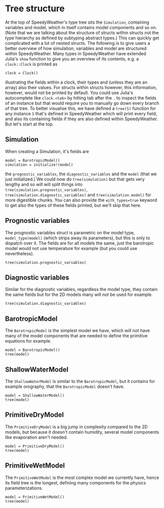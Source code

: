 # Tree structure

At the top of SpeedyWeather's type tree sits the `Simulation`, containing
variables and model, which in itself contains model components and so on.
(Note that we are talking about the structure of structs within structs
not the type hierarchy as defined by subtyping abstract types.)
This can quickly get complicated with a lot of nested structs. The following
is to give users a better overview of how simulation, variables and model
are structured within SpeedyWeather. Many types in SpeedyWeather have
extended Julia's `show` function to give you an overview of its contents,
e.g. a `clock::Clock` is printed as

```@example structure
clock = Clock()
```

illustrating the fields within a clock, their types and (unless they are an array)
also their values. For structs within structs however, this information, however,
would not be printed by default. You could use Julia's autocomplete like
`clock.<tab>` by hitting tab after the `.` to inspect the fields of an instance
but that would require you to manually go down every branch of that tree.
To better visualise this, we have defined a `tree(S)` function for any instance
`S` that's defined in SpeedyWeather which will print every field, and also
its containing fields if they are also defined within SpeedyWeather.
But let's start at the top.

## Simulation

When creating a Simulation, it's fields are
```@example structure
model = BarotropicModel()
simulation = initialize!(model)
```
the `prognostic_variables`, the `diagnostic_variables` and the `model` (that we just
initialized.) We could now do `tree(simulation)` but that gets very lengthy and
so will will split things into `tree(simulation.prognostic_variables)`,
`tree(simulation.diagnostic_variables)` and `tree(simulation.model)` for more
digestible chunks. You can also provide the `with_types=true` keyword to get
also the types of these fields printed, but we'll skip that here.

## Prognostic variables

The prognostic variables struct is parametric on the model type, `model_type(model)`
(which strips away its parameters), but this is only to dispatch over it.
The fields are for all models the same, just the barotropic model would not
use temperature for example (but you could use nevertheless). 

```@example structure
tree(simulation.prognostic_variables)
```

## Diagnostic variables

Similar for the diagnostic variables, regardless the model type, they contain the
same fields but for the 2D models many will not be used for example.

```@example structure
tree(simulation.diagnostic_variables)
```

## BarotropicModel

The `BarotropicModel` is the simplest model we have, which will not have many of
the model components that are needed to define the primitive equations for example.

```@example structure
model = BarotropicModel()
tree(model)
```

## ShallowWaterModel

The `ShallowWaterModel` is similar to the `BarotropicModel`, but it contains for example
orography, that the `BarotropicModel` doesn't have.

```@example structure
model = ShallowWaterModel()
tree(model)
```

## PrimitiveDryModel

The `PrimitiveDryModel` is a big jump in complexity compared to the 2D models, but
because it doesn't contain humidity, several model components like evaporation
aren't needed.

```@example structure
model = PrimitiveDryModel()
tree(model)
```

## PrimitiveWetModel

The `PrimitiveWetModel` is the most complex model we currently have, hence its
field tree is the longest, defining many components for the physics parameterizations.

```@example structure
model = PrimitiveWetModel()
tree(model)
```